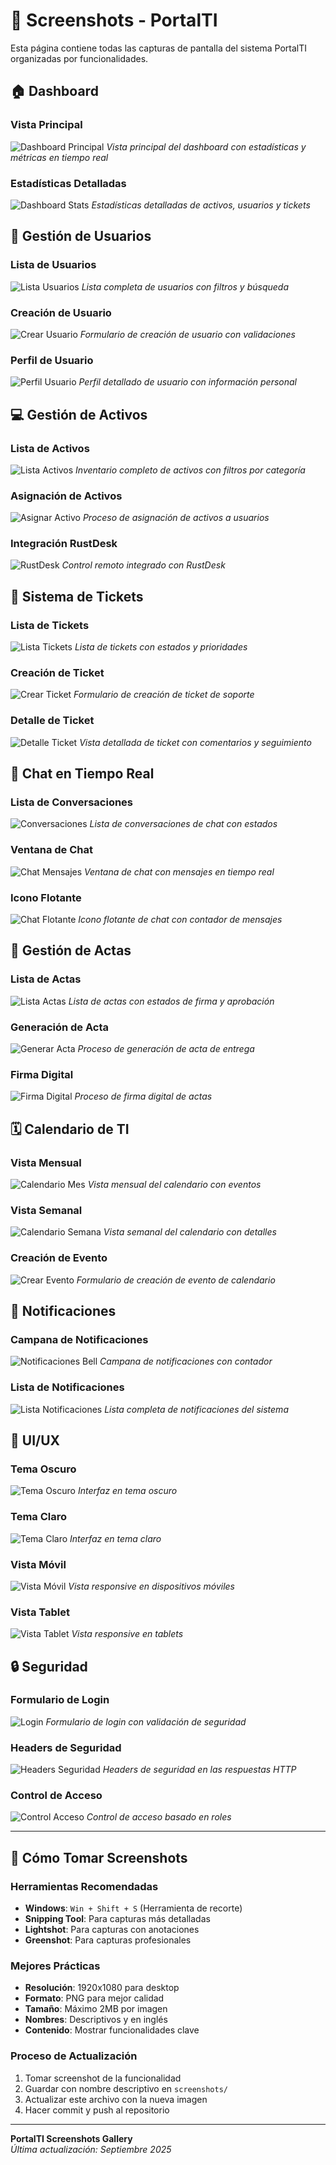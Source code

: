 # 📸 Screenshots - PortalTI

Esta página contiene todas las capturas de pantalla del sistema PortalTI organizadas por funcionalidades.

## 🏠 Dashboard

### Vista Principal
![Dashboard Principal](screenshots/dashboard-main.png)
*Vista principal del dashboard con estadísticas y métricas en tiempo real*

### Estadísticas Detalladas
![Dashboard Stats](screenshots/dashboard-stats.png)
*Estadísticas detalladas de activos, usuarios y tickets*

## 👥 Gestión de Usuarios

### Lista de Usuarios
![Lista Usuarios](screenshots/usuarios-list.png)
*Lista completa de usuarios con filtros y búsqueda*

### Creación de Usuario
![Crear Usuario](screenshots/usuarios-create.png)
*Formulario de creación de usuario con validaciones*

### Perfil de Usuario
![Perfil Usuario](screenshots/usuarios-profile.png)
*Perfil detallado de usuario con información personal*

## 💻 Gestión de Activos

### Lista de Activos
![Lista Activos](screenshots/activos-list.png)
*Inventario completo de activos con filtros por categoría*

### Asignación de Activos
![Asignar Activo](screenshots/activos-assign.png)
*Proceso de asignación de activos a usuarios*

### Integración RustDesk
![RustDesk](screenshots/activos-rustdesk.png)
*Control remoto integrado con RustDesk*

## 🎫 Sistema de Tickets

### Lista de Tickets
![Lista Tickets](screenshots/tickets-list.png)
*Lista de tickets con estados y prioridades*

### Creación de Ticket
![Crear Ticket](screenshots/tickets-create.png)
*Formulario de creación de ticket de soporte*

### Detalle de Ticket
![Detalle Ticket](screenshots/tickets-detail.png)
*Vista detallada de ticket con comentarios y seguimiento*

## 💬 Chat en Tiempo Real

### Lista de Conversaciones
![Conversaciones](screenshots/chat-conversations.png)
*Lista de conversaciones de chat con estados*

### Ventana de Chat
![Chat Mensajes](screenshots/chat-messages.png)
*Ventana de chat con mensajes en tiempo real*

### Icono Flotante
![Chat Flotante](screenshots/chat-floating-icon.png)
*Icono flotante de chat con contador de mensajes*

## 📄 Gestión de Actas

### Lista de Actas
![Lista Actas](screenshots/actas-list.png)
*Lista de actas con estados de firma y aprobación*

### Generación de Acta
![Generar Acta](screenshots/actas-generate.png)
*Proceso de generación de acta de entrega*

### Firma Digital
![Firma Digital](screenshots/actas-sign.png)
*Proceso de firma digital de actas*

## 🗓️ Calendario de TI

### Vista Mensual
![Calendario Mes](screenshots/calendario-month.png)
*Vista mensual del calendario con eventos*

### Vista Semanal
![Calendario Semana](screenshots/calendario-week.png)
*Vista semanal del calendario con detalles*

### Creación de Evento
![Crear Evento](screenshots/calendario-event.png)
*Formulario de creación de evento de calendario*

## 🔔 Notificaciones

### Campana de Notificaciones
![Notificaciones Bell](screenshots/notifications-bell.png)
*Campana de notificaciones con contador*

### Lista de Notificaciones
![Lista Notificaciones](screenshots/notifications-list.png)
*Lista completa de notificaciones del sistema*

## 🎨 UI/UX

### Tema Oscuro
![Tema Oscuro](screenshots/theme-dark.png)
*Interfaz en tema oscuro*

### Tema Claro
![Tema Claro](screenshots/theme-light.png)
*Interfaz en tema claro*

### Vista Móvil
![Vista Móvil](screenshots/responsive-mobile.png)
*Vista responsive en dispositivos móviles*

### Vista Tablet
![Vista Tablet](screenshots/responsive-tablet.png)
*Vista responsive en tablets*

## 🔒 Seguridad

### Formulario de Login
![Login](screenshots/security-login.png)
*Formulario de login con validación de seguridad*

### Headers de Seguridad
![Headers Seguridad](screenshots/security-headers.png)
*Headers de seguridad en las respuestas HTTP*

### Control de Acceso
![Control Acceso](screenshots/security-access-control.png)
*Control de acceso basado en roles*

---

## 📱 Cómo Tomar Screenshots

### Herramientas Recomendadas
- **Windows**: `Win + Shift + S` (Herramienta de recorte)
- **Snipping Tool**: Para capturas más detalladas
- **Lightshot**: Para capturas con anotaciones
- **Greenshot**: Para capturas profesionales

### Mejores Prácticas
- **Resolución**: 1920x1080 para desktop
- **Formato**: PNG para mejor calidad
- **Tamaño**: Máximo 2MB por imagen
- **Nombres**: Descriptivos y en inglés
- **Contenido**: Mostrar funcionalidades clave

### Proceso de Actualización
1. Tomar screenshot de la funcionalidad
2. Guardar con nombre descriptivo en `screenshots/`
3. Actualizar este archivo con la nueva imagen
4. Hacer commit y push al repositorio

---

**PortalTI Screenshots Gallery**  
*Última actualización: Septiembre 2025*
